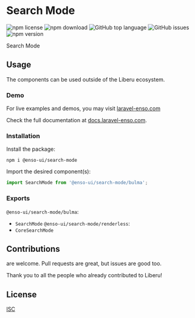 # Search Mode

![npm license](https://img.shields.io/npm/l/@enso-ui/search-mode.svg) 
![npm download](https://img.shields.io/npm/dm/@enso-ui/search-mode.svg) 
![GitHub top language](https://img.shields.io/github/languages/top/enso-ui/search-mode.svg) 
![GitHub issues](https://img.shields.io/github/issues/enso-ui/search-mode.svg) 
![npm version](https://img.shields.io/npm/v/@enso-ui/search-mode.svg) 

Search Mode

## Usage
The components can be used outside of the Liberu ecosystem.

### Demo

For live examples and demos, you may visit [laravel-enso.com](https://www.laravel-enso.com)

Check the full documentation at  [docs.laravel-enso.com](https://docs.laravel-enso.com).

### Installation

Install the package:
```
npm i @enso-ui/search-mode
```
Import the desired component(s):
```js
import SearchMode from '@enso-ui/search-mode/bulma';
```

### Exports

`@enso-ui/search-mode/bulma`:
- `SearchMode`
`@enso-ui/search-mode/renderless`:
- `CoreSearchMode`

## Contributions

are welcome. Pull requests are great, but issues are good too.

Thank you to all the people who already contributed to Liberu!

## License

[ISC](https://opensource.org/licenses/ISC)
